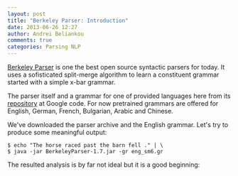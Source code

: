 ```yaml
---
layout: post
title: "Berkeley Parser: Introduction"
date: 2013-06-26 12:27
author: Andrei Beliankou
comments: true
categories: Parsing NLP
---
```


[Berkeley Parser](https://code.google.com/p/berkeleyparser/) is one the best open source syntactic parsers for today. It uses a sofisticated split-merge algorithm to learn a constituent grammar started with a simple x-bar grammar.

The parser itself and a grammar for one of provided languages here from its [repository](https://code.google.com/p/berkeleyparser/downloads/list) at Google code. For now pretrained grammars are offered for English, German, French, Bulgarian, Arabic and Chinese.

We've downloaded the parser archive and the English grammar. Let's try to produce some meaningful output:

``` shell
$ echo "The horse raced past the barn fell ." | \
$ java -jar BerkeleyParser-1.7.jar -gr eng_sm6.gr
```

The resulted analysis is by far not ideal but it is a good beginning:
